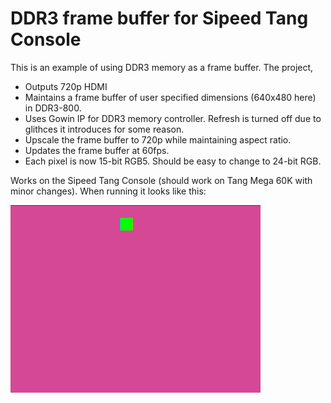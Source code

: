 # DDR3 frame buffer for Sipeed Tang Console

This is an example of using DDR3 memory as a frame buffer. The project,

* Outputs 720p HDMI
* Maintains a frame buffer of user specified dimensions (640x480 here) in DDR3-800.
* Uses Gowin IP for DDR3 memory controller. Refresh is turned off due to glithces it 
  introduces for some reason.
* Upscale the frame buffer to 720p while maintaining aspect ratio.
* Updates the frame buffer at 60fps.
* Each pixel is now 15-bit RGB5. Should be easy to change to 24-bit RGB.

Works on the Sipeed Tang Console (should work on Tang Mega 60K with minor changes). 
When running it looks like this:

<img src="doc/ddr3_framebuffer.png" width=400>